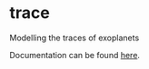 # trace
Modelling the traces of exoplanets

Documentation can be found [here](https://trace.readthedocs.io/en/latest/#).
